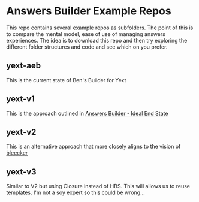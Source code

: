 # Answers Builder Example Repos

This repo contains several example repos as subfolders. The point of this is to compare the mental model, ease of use of managing answers experiences. The idea is to download this repo and then try exploring the different folder structures and code and see which on you prefer.

## yext-aeb

This is the current state of Ben's Builder for Yext

## yext-v1

This is the approach outlined in [Answers Builder - Ideal End State](https://docs.google.com/document/d/1jepZkd1AClR3yFp11w9lg5rRWEuRdqL662aWrAW9CYI/edit#)

## yext-v2

This is an alternative approach that more closely aligns to the vision of [bleecker](https://www.notion.so/Bleecker-d4673d6f837f4af09116364482a48903)

## yext-v3

Similar to V2 but using Closure instead of HBS. This will allows us to reuse templates. I'm not a soy expert so this could be wrong...